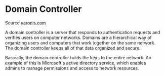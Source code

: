 # Domain Controller
Source [varonis.com](https://www.varonis.com/blog/domain-controller)

A domain controller is a server that responds to authentication requests and verifies users on computer networks. Domains are a hierarchical way of organizing users and computers that work together on the same network. The domain controller keeps all of that data organized and secure.

Basically, the domain controller holds the keys to the entire network. An example of this is Microsoft's active directory service, which enables admins to manage permissions and access to network resources.